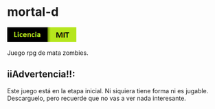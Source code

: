 # mortal-d

![Licencia MIT](https://github.com/dabl03/mortal-d/raw/master/img/logo%20de%20licencia%20MIT.png)

Juego rpg de mata zombies.

## iiAdvertencia!!:
Este juego está en la etapa inicial. Ni siquiera tiene forma ni es jugable. Descarguelo, pero recuerde que no vas a ver nada interesante.
